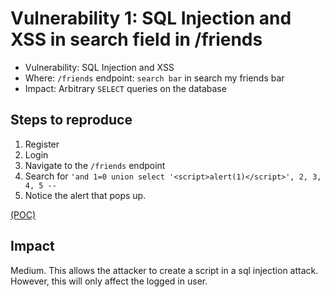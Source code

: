 # Vulnerability 1: SQL Injection and XSS in search field in /friends

- Vulnerability: SQL Injection and XSS
- Where: `/friends` endpoint: `search bar` in search my friends bar
- Impact: Arbitrary `SELECT` queries on the database

## Steps to reproduce

1. Register
2. Login
3. Navigate to the `/friends` endpoint
4. Search for `'and 1=0 union select '<script>alert(1)</script>', 2, 3, 4, 5 --  `
5. Notice the alert that pops up.

[(POC)](vuln10.py)

## Impact

Medium. This allows the attacker to create a script in a sql injection attack. However, this will only affect the logged in user.
